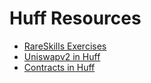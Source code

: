 # Huff Resources

- [RareSkills Exercises](https://github.com/RareSkills/huff-puzzles)
- [Uniswapv2 in Huff](https://github.com/AmadiMichael/UniswapV2-Huff)
- [Contracts in Huff](https://github.com/huff-language/huffmate)